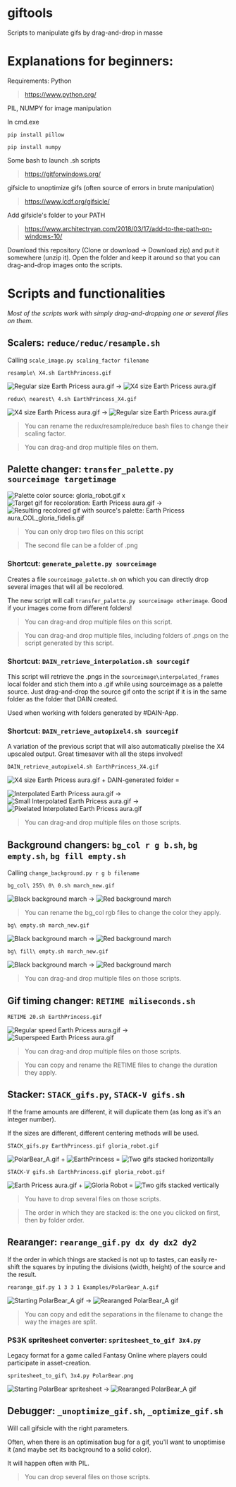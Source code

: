 # giftools	
Scripts to manipulate gifs by drag-and-drop in masse

# Explanations for beginners:

Requirements: Python

>https://www.python.org/

PIL, NUMPY for image manipulation

In cmd.exe

    pip install pillow

    pip install numpy

Some bash to launch .sh scripts

>https://gitforwindows.org/

gifsicle to unoptimize gifs (often source of errors in brute manipulation)

>https://www.lcdf.org/gifsicle/

Add gifsicle's folder to your PATH

>https://www.architectryan.com/2018/03/17/add-to-the-path-on-windows-10/

Download this repository (Clone or download → Download zip) and put it somewhere (unzip it). Open the folder and keep it around so that you can drag-and-drop images onto the scripts.

# Scripts and functionalities

*Most of the scripts work with simply drag-and-dropping one or several files on them.*

## Scalers: `reduce/reduc/resample.sh` 

Calling `scale_image.py scaling_factor filename`

    resample\ X4.sh EarthPrincess.gif

![Regular size Earth Pricess aura.gif](Examples/EarthPrincess.gif) → ![X4 size Earth Pricess aura.gif](Examples/EarthPrincess_X4.gif) 

    redux\ nearest\ 4.sh EarthPrincess_X4.gif

![X4 size Earth Pricess aura.gif](Examples/EarthPrincess_X4.gif) → ![Regular size Earth Pricess aura.gif](Examples/EarthPrincess.gif)

>You can rename the redux/resample/reduce bash files to change their scaling factor.

>You can drag-and drop multiple files on them.

## Palette changer: `transfer_palette.py sourceimage targetimage`

![Palette color source: gloria_robot.gif](Examples/gloria_robot.gif) x ![Target gif for recoloration: Earth Pricess aura.gif](Examples/EarthPrincess.gif) → ![Resulting recolored gif with source's palette: Earth Pricess aura_COL_gloria_fidelis.gif](Examples/EarthPrincess_COL_gloria_robot.gif)

> You can only drop two files on this script

> The second file can be a folder of .png

### Shortcut: `generate_palette.py sourceimage`

Creates a file `sourceimage_palette.sh` on which you can directly drop several images that will all be recolored.

The new script will call `transfer_palette.py sourceimage otherimage`. Good if your images come from different folders!

> You can drag-and drop multiple files on this script.

> You can drag-and drop multiple files, including folders of .pngs on the script generated by this script.

### Shortcut: `DAIN_retrieve_interpolation.sh sourcegif`

This script will retrieve the .pngs in the `sourceimage\interpolated_frames` local folder and stich them into a .gif while using sourceimage as a palette source. Just drag-and-drop the source gif onto the script if it is in the same folder as the folder that DAIN created.

Used when working with folders generated by #DAIN-App.

### Shortcut: `DAIN_retrieve_autopixel4.sh sourcegif`

A variation of the previous script that will also automatically pixelise the X4 upscaled output. Great timesaver with all the steps involved!

    DAIN_retrieve_autopixel4.sh EarthPrincess_X4.gif

![X4 size Earth Pricess aura.gif](Examples/EarthPrincess_X4.gif) + DAIN-generated folder =

![Interpolated Earth Pricess aura.gif](Examples/EarthPrincess_X4(interp).gif) → ![Small Interpolated Earth Pricess aura.gif](Examples/EarthPrincess_X4_interp_N4.gif) → ![Pixelated Interpolated Earth Pricess aura.gif](Examples/EarthPrincess_X4_interp_N4_X4.gif)

> You can drag-and drop multiple files on those scripts.

## Background changers: `bg_col r g b.sh`, `bg empty.sh`, `bg fill empty.sh`

Calling `change_background.py r g b filename`

    bg_col\ 255\ 0\ 0.sh march_new.gif

![Black background march](Examples/march_new.gif) → ![Red background march](Examples/march_new0xff0000.gif)

> You can rename the bg_col rgb files to change the color they apply.

    bg\ empty.sh march_new.gif

![Black background march](Examples/march_new.gif) → ![Red background march](Examples/march_new0x_empty.gif)

    bg\ fill\ empty.sh march_new.gif

![Black background march](Examples/march_new.gif) → ![Red background march](Examples/march_new_f0x_empty.gif)

> You can drag-and drop multiple files on those scripts.

## Gif timing changer: `RETIME miliseconds.sh`

    RETIME 20.sh EarthPrincess.gif
    
![Regular speed Earth Pricess aura.gif](Examples/EarthPrincess.gif) → ![Superspeed Earth Pricess aura.gif](Examples/EarthPrincessFast.gif) 

> You can drag-and drop multiple files on those scripts.

> You can copy and rename the RETIME files to change the duration they apply.

## Stacker: `STACK_gifs.py`, `STACK-V gifs.sh`

If the frame amounts are different, it will duplicate them (as long as it's an integer number).

If the sizes are different, different centering methods will be used.

    STACK_gifs.py EarthPrincess.gif gloria_robot.gif
    

![PolarBear_A.gif](Examples/PolarBear_A.gif) + ![EarthPrincess](Examples/EarthPrincess.gif) = ![Two gifs stacked horizontally](Examples/PolarBear_AEarthPrincess.gif) 

    STACK-V gifs.sh EarthPrincess.gif gloria_robot.gif
    

![Earth Pricess aura.gif](Examples/EarthPrincess.gif) + ![Gloria Robot](Examples/gloria_robot.gif) = ![Two gifs stacked vertically](Examples/EarthPrincessgloria_robot.gif) 

> You have to drop several files on those scripts.

> The order in which they are stacked is: the one you clicked on first, then by folder order.

## Rearanger: `rearange_gif.py dx dy dx2 dy2`

If the order in which things are stacked is not up to tastes, can easily re-shift the squares by inputing the divisions (width, height) of the source and the result.

    rearange_gif.py 1 3 3 1 Examples/PolarBear_A.gif

![Starting PolarBear_A gif](Examples/PolarBear_A.gif) → ![Rearanged PolarBear_A gif](Examples/PolarBear_A%203x1.gif)


> You can copy and edit the separations in the filename to change the way the images are split.

### PS3K spritesheet converter: `spritesheet_to_gif 3x4.py`

Legacy format for a game called Fantasy Online where players could participate in asset-creation.

    spritesheet_to_gif\ 3x4.py PolarBear.png
    
![Starting PolarBear spritesheet](Examples/PolarBear.png) → ![Rearanged PolarBear_A gif](Examples/PolarBear_A.gif)

## Debugger: `_unoptimize_gif.sh`, `_optimize_gif.sh`

Will call gifsicle with the right parameters.

Often, when there is an optimisation bug for a gif, you'll want to unoptimise it (and maybe set its background to a solid color).

It will happen often with PIL.

> You can drop several files on those scripts.